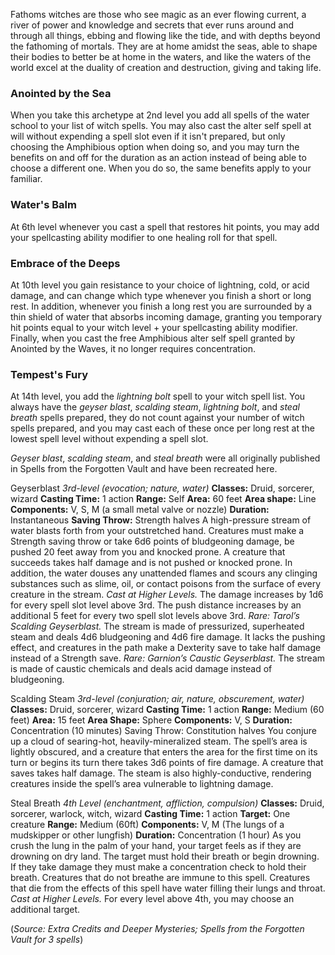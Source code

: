 Fathoms witches are those who see magic as an ever flowing current, a river of power and knowledge and secrets that ever runs around and through all things, ebbing and flowing like the tide, and with depths beyond the fathoming of mortals. They are at home amidst the seas, able to shape their bodies to better be at home in the waters, and like the waters of the world excel at the duality of creation and destruction, giving and taking life. 

### Anointed by the Sea 
When you take this archetype at 2nd level you add all spells of the water school to your list of witch spells. You may also cast the alter self spell at will without expending a spell slot even if it isn't prepared, but only choosing the Amphibious option when doing so, and you may turn the benefits on and off for the duration as an action instead of being able to choose a different one. When you do so, the same benefits apply to your familiar. 

### Water's Balm 
At 6th level whenever you cast a spell that restores hit points, you may add your spellcasting ability modifier to one healing roll for that spell. 

### Embrace of the Deeps 
At 10th level you gain resistance to your choice of lightning, cold, or acid damage, and can change which type whenever you finish a short or long rest. In addition, whenever you finish a long rest you are surrounded by a thin shield of water that absorbs incoming damage, granting you temporary hit points equal to your witch level + your spellcasting ability modifier. Finally, when you cast the free Amphibious alter self spell granted by Anointed by the Waves, it no longer requires concentration. 

### Tempest's Fury 
At 14th level, you add the *lightning bolt* spell to your witch spell list. You always have the *geyser blast*, *scalding steam*, *lightning bolt*, and *steal breath* spells prepared, they do not count against your number of witch spells prepared, and you may cast each of these once per long rest at the lowest spell level without expending a spell slot.

*Geyser blast*, *scalding steam*, and *steal breath* were all originally published in Spells from the Forgotten Vault and have been recreated here.

Geyserblast 
*3rd-level (evocation; nature, water)* 
**Classes:** Druid, sorcerer, wizard 
**Casting Time:** 1 action 
**Range:** Self 
**Area:** 60 feet 
**Area shape:** Line 
**Components:** V, S, M (a small metal valve or nozzle) 
**Duration:** Instantaneous 
**Saving Throw:** Strength halves 
A high-pressure stream of water blasts forth from your outstretched hand. Creatures must make a Strength saving throw or take 6d6 points of bludgeoning damage, be pushed 20 feet away from you and knocked prone. A creature that succeeds takes half damage and is not pushed or knocked prone. 
In addition, the water douses any unattended flames and scours any clinging substances such as slime, oil, or contact poisons from the surface of every creature in the stream. 
*Cast at Higher Levels.* The damage increases by 1d6 for every spell slot level above 3rd. The push distance increases by an additional 5 feet for every two spell slot levels above 3rd. 
*Rare: Tarol’s Scalding Geyserblast.* The stream is made of pressurized, superheated steam and deals 4d6 bludgeoning and 4d6 fire damage. It lacks the pushing effect, and creatures in the path make a Dexterity save to take half damage instead of a Strength save. 
*Rare: Garnion’s Caustic Geyserblast.* The stream is made of caustic chemicals and deals acid damage instead of bludgeoning.

Scalding Steam 
*3rd-level (conjuration; air, nature, obscurement, water)* 
**Classes:** Druid, sorcerer, wizard 
**Casting Time:** 1 action 
**Range:** Medium (60 feet) 
**Area:** 15 feet 
**Area Shape:** Sphere 
**Components:** V, S 
**Duration:** Concentration (10 minutes) Saving Throw: Constitution halves You conjure up a cloud of searing-hot, heavily-mineralized steam. The spell’s area is lightly obscured, and a creature that enters the area for the first time on its turn or begins its turn there takes 3d6 points of fire damage. A creature that saves takes half damage. 
The steam is also highly-conductive, rendering creatures inside the spell’s area vulnerable to lightning damage.

Steal Breath 
*4th Level (enchantment, affliction, compulsion)* 
**Classes:** Druid, sorcerer, warlock, witch, wizard 
**Casting Time:** 1 action 
**Target:** One creature 
**Range:** Medium (60ft) 
**Components:** V, M (The lungs of a mudskipper or other lungfish) 
**Duration:** Concentration (1 hour) 
As you crush the lung in the palm of your hand, your target feels as if they are drowning on dry land. The target must hold their breath or begin drowning. If they take damage they must make a concentration check to hold their breath. Creatures that do not breathe are immune to this spell. 
Creatures that die from the effects of this spell have water filling their lungs and throat. 
*Cast at Higher Levels.* For every level above 4th, you may choose an additional target.

(*Source: Extra Credits and Deeper Mysteries; Spells from the Forgotten Vault for 3 spells*)
